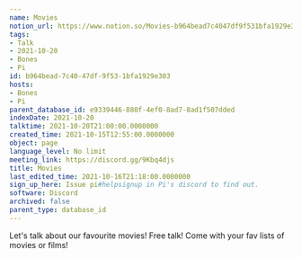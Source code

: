 ```yaml
---
name: Movies
notion_url: https://www.notion.so/Movies-b964bead7c4047df9f531bfa1929e303
tags:
- Talk
- 2021-10-20
- Bones
- Pi
id: b964bead-7c40-47df-9f53-1bfa1929e303
hosts:
- Bones
- Pi
parent_database_id: e9339446-880f-4ef0-8ad7-8ad1f507dded
indexDate: 2021-10-20
talktime: 2021-10-20T21:00:00.0000000
created_time: 2021-10-15T12:55:00.0000000
object: page
language_level: No limit
meeting_link: https://discord.gg/9Kbq4djs
title: Movies
last_edited_time: 2021-10-16T21:18:00.0000000
sign_up_here: Issue pi#helpsignup in Pi's discord to find out.
software: Discord
archived: false
parent_type: database_id
---
```


Let's talk about our favourite movies!
Free talk! Come with your fav lists of movies or films!


